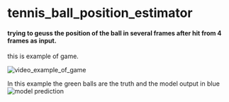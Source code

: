 # tennis_ball_position_estimator

#### trying to geuss the position of the ball in several frames after hit from 4 frames as input.

this is example of game.

![video_example_of_game](https://media1.tenor.com/images/3a93612d44938440d9456090476a7fa9/tenor.gif?itemid=19208022)

In this example the green balls are the truth and the model output in blue
![model prediction](https://media1.tenor.com/images/61f7d4d8c140938adbaf2a50a80ecdce/tenor.gif?itemid=19278662)

